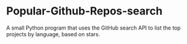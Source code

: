 # Popular-Github-Repos-search
A small Python program that uses the GitHub search API to list the top projects by language, based on stars.
